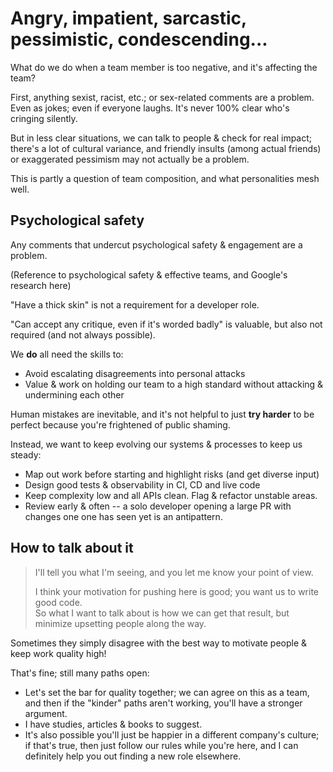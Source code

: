 # Angry, impatient, sarcastic, pessimistic, condescending...

What do we do when a team member is too negative, and it's affecting the team?

First, anything sexist, racist, etc.; or sex-related comments are a problem. Even as jokes; even if everyone laughs. It's never 100% clear who's cringing silently.

But in less clear situations, we can talk to people & check for real impact; there's a lot of cultural variance, and friendly insults (among actual friends) or exaggerated pessimism may not actually be a problem.

This is partly a question of team composition, and what personalities mesh well.

## Psychological safety

Any comments that undercut psychological safety & engagement are a problem.

(Reference to psychological safety & effective teams, and Google's research here)

"Have a thick skin" is not a requirement for a developer role.

"Can accept any critique, even if it's worded badly" is valuable, but also not required (and not always possible).

We **do** all need the skills to:

- Avoid escalating disagreements into personal attacks
- Value & work on holding our team to a high standard without attacking & undermining each other

Human mistakes are inevitable, and it's not helpful to just **try harder** to be perfect because you're frightened of public shaming.

Instead, we want to keep evolving our systems & processes to keep us steady:

- Map out work before starting and highlight risks (and get diverse input)
- Design good tests & observability in CI, CD and live code
- Keep complexity low and all APIs clean. Flag & refactor unstable areas.
- Review early & often -- a solo developer opening a large PR with changes one one has seen yet is an antipattern.

## How to talk about it

> I'll tell you what I'm seeing, and you let me know your point of view.  
>  
> I think your motivation for pushing here is good; you want us to write good code.  
> So what I want to talk about is how we can get that result, but minimize upsetting people along the way.

Sometimes they simply disagree with the best way to motivate people & keep work quality high!

That's fine; still many paths open:

- Let's set the bar for quality together; we can agree on this as a team, and then if the "kinder" paths aren't working, you'll have a stronger argument.
- I have studies, articles & books to suggest.
- It's also possible you'll just be happier in a different company's culture; if that's true, then just follow our rules while you're here, and I can definitely help you out finding a new role elsewhere.
